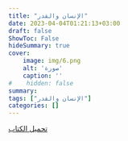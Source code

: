 ```yaml
---
title: "الإنسان والقدر"
date: 2023-04-04T01:21:13+03:00
draft: false
ShowToc: False
hideSummary: true
cover:
    image: img/6.png
    alt: 'صورة'
    caption: ''
#    hidden: false
summary: 
tags: ["الإنسان والقدر"]
categories: []
---
```

[تحميل الكتاب](./../../books/6.pdf)

